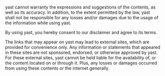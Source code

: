  yast cannot warranty the expressions and suggestions of the contents, as well as its accuracy. In addition, to the extent permitted by the law, yast shall not be responsible for any losses and/or damages due to the usage of the information while using yast.

By using yast, you hereby consent to our disclaimer and agree to its terms.

The links that may appear on yast may lead to external sites, which are provided for convenience only. Any information or statements that appeared in these sites are not sponsored, endorsed, or otherwise approved by yast. For these external sites, yast cannot be held liable for the availability of, or the content located on or through it. Plus, any losses or damages occurred from using these contents or the internet generally.